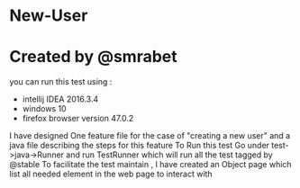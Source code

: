 # New-User
# Created by @smrabet

you can run this test using :
  - intellij IDEA 2016.3.4
  - windows 10
  - firefox browser version 47.0.2

 I have designed One feature file for the case of "creating a new user" and a java file describing the steps for this feature
 To Run this test Go under test->java->Runner and run TestRunner which will run all the test tagged by @stable
 To facilitate the test maintain , I have created an Object page which list all needed element in the web page to interact with

